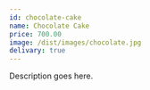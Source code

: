 ```yaml
---
id: chocolate-cake
name: Chocolate Cake
price: 700.00
image: /dist/images/chocolate.jpg
delivary: true
---
```

Description goes here.
